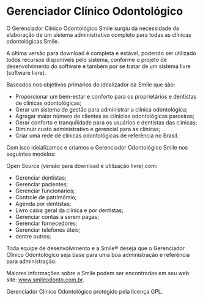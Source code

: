 ﻿# Gerenciador Clínico Odontológico

O Gerenciador Clínico Odontológico Smile surgiu da necessidade da elaboração de um sistema administrativo completo para todas as clínicas odontológicas Smile.

A última versão para download é completa e estável, podendo ser utilizado todos recursos disponíveis pelo sistema, conforme o projeto de desenvolvimento do software e também por se tratar de um sistema livre (software livre).

Baseados nos objetivos primários do idealizador da Smile que são:

- Proporcionar um bem-estar e conforto para os proprietários e dentistas de clínicas odontológicas;
- Gerar um sistema de gestão para administrar a clínica odontológica;
- Agregar maior número de clientes as clínicias odontológicas parceiras;
- Gerar conforto e tranquilidade para os usuários e dentistas das clínicas;
- Diminuir custo administrativo e gerencial para as clínicas;
- Criar uma rede de clínicas odontológicas de referência no Brasil.

Com isso ideializamos e criamos o Gerenciador Odontológico Smile nos seguintes modelos: 

Open Source (versão para download e utilização livre) com:

- Gerenciar dentistas;
- Gerenciar pacientes;
- Gerenciar funcionários;
- Controle de patrimômio;
- Agenda por dentistas;
- Livro caixa geral da clínica e por dentistas;
- Gerenciar contas a serem pagas;
- Gerenciar fornecedores;
- Gerenciar telefones úteis;
- dentre outros;

Toda equipe de desenvolvimento e a Smile® deseja que o Gerenciador Clínico Odontológico seja base para uma boa administração e referência para administração.

Maiores informações sobre a Smile podem ser encontradas em seu web site: www.smileodonto.com.br. 

Gerenciador Clínico Odontológico protegido pela licença GPL.


